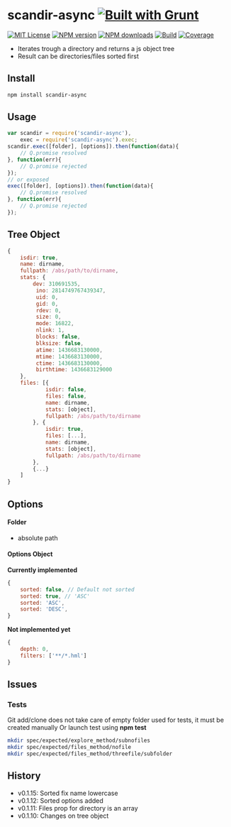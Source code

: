 # scandir-async [![Built with Grunt][grunt-img]](http://gruntjs.com/)

[![MIT License][license-img]][license-url] [![NPM version][npm-version-img]][npm-url] [![NPM downloads][npm-downloads-img]][npm-url] [![Build][travis-img]][travis-url] [![Coverage][coverall-img]][coverall-url]

* Iterates trough a directory and returns a js object tree
* Result can be directories/files sorted first

## Install

```bash
npm install scandir-async
```

## Usage

```javascript
var scandir = require('scandir-async'),
    exec = require('scandir-async').exec;
scandir.exec([folder], [options]).then(function(data){
    // Q.promise resolved
}, function(err){
    // Q.promise rejected
});
// or exposed
exec([folder], [options]).then(function(data){
    // Q.promise resolved
}, function(err){
    // Q.promise rejected
});
```

## Tree Object

```javascript
{
    isdir: true,
    name: dirname,
    fullpath: /abs/path/to/dirname,
    stats: {
        dev: 310691535,
         ino: 2814749767439347,
         uid: 0,
         gid: 0,
         rdev: 0,
         size: 0,
         mode: 16822,
         nlink: 1,
         blocks: false,
         blksize: false,
         atime: 1436683130000,
         mtime: 1436683130000,
         ctime: 1436683130000,
         birthtime: 1436683129000
    },
    files: [{
            isdir: false,
            files: false,
            name: dirname,
            stats: [object],
            fullpath: /abs/path/to/dirname
        }, {
            isdir: true,
            files: [...],
            name: dirname,
            stats: [object],
            fullpath: /abs/path/to/dirname
        },
        {...}
    ]
}
```

## Options

#### Folder

- absolute path

#### Options Object

**Currently implemented**

```javascript
{
    sorted: false, // Default not sorted
    sorted: true, // 'ASC'
    sorted: 'ASC',
    sorted: 'DESC',
}
```

**Not implemented yet**

```javascript
{
    depth: 0,
    filters: ['**/*.hml']
}
```

## Issues

### Tests

Git add/clone does not take care of empty folder used for tests, it must be created manually
Or launch test using **npm test**

```bash
mkdir spec/expected/explore_method/subnofiles
mkdir spec/expected/files_method/nofile
mkdir spec/expected/files_method/threefile/subfolder
```

## History

- v0.1.15: Sorted fix name lowercase
- v0.1.12: Sorted options added
- v0.1.11: Files prop for directory is an array
- v0.1.10: Changes on tree object

[grunt-img]: https://cdn.gruntjs.com/builtwith.png
[license-img]: http://img.shields.io/badge/license-MIT-blue.svg?style=flat-square
[license-url]: LICENSE-MIT

[coverall-url]: https://coveralls.io/r/sixertoy/scandir-async
[coverall-img]: https://img.shields.io/coveralls/sixertoy/scandir-async.svg?style=flat-square

[travis-url]: https://travis-ci.org/sixertoy/scandir-async
[travis-img]: http://img.shields.io/travis/sixertoy/scandir-async.svg?style=flat-square

[npm-url]: https://npmjs.org/package/generator-gruntproject
[npm-version-img]: http://img.shields.io/npm/v/scandir-async.svg?style=flat-square
[npm-downloads-img]: http://img.shields.io/npm/dm/scandir-async.svg?style=flat-square
